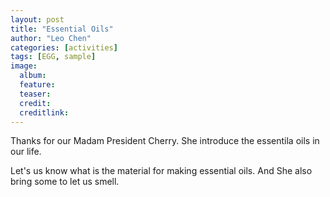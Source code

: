 ```yaml
---
layout: post
title: "Essential Oils"
author: "Leo Chen"
categories: [activities]
tags: [EGG, sample]
image:
  album:
  feature:
  teaser:
  credit:
  creditlink:
---
```


Thanks for our Madam President Cherry. She introduce the essentila oils in our life.

Let's us know what is the material for making essential oils. And She also bring some to let us smell.
